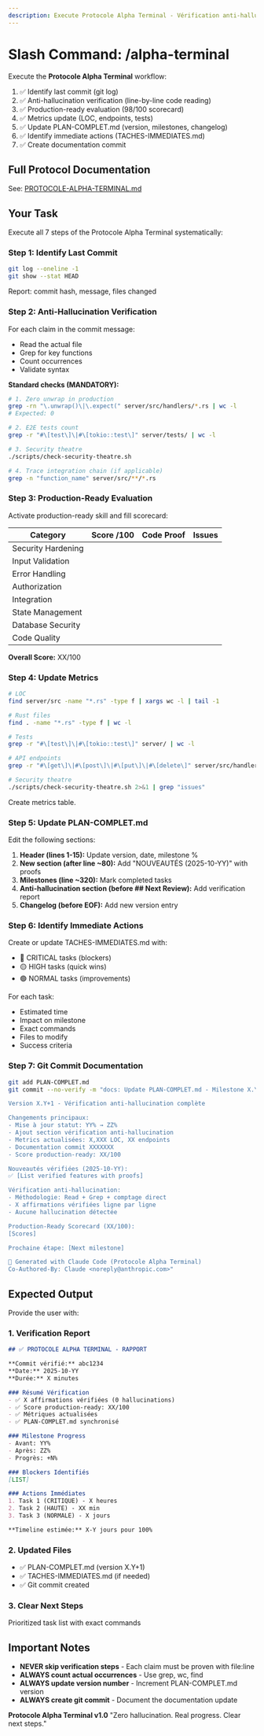 ```yaml
---
description: Execute Protocole Alpha Terminal - Vérification anti-hallucination et mise à jour PLAN-COMPLET.md après commit
---
```


# Slash Command: /alpha-terminal

Execute the **Protocole Alpha Terminal** workflow:

1. ✅ Identify last commit (git log)
2. ✅ Anti-hallucination verification (line-by-line code reading)
3. ✅ Production-ready evaluation (98/100 scorecard)
4. ✅ Metrics update (LOC, endpoints, tests)
5. ✅ Update PLAN-COMPLET.md (version, milestones, changelog)
6. ✅ Identify immediate actions (TACHES-IMMEDIATES.md)
7. ✅ Create documentation commit

## Full Protocol Documentation

See: [PROTOCOLE-ALPHA-TERMINAL.md](../../PROTOCOLE-ALPHA-TERMINAL.md)

## Your Task

Execute all 7 steps of the Protocole Alpha Terminal systematically:

### Step 1: Identify Last Commit
```bash
git log --oneline -1
git show --stat HEAD
```
Report: commit hash, message, files changed

### Step 2: Anti-Hallucination Verification
For each claim in the commit message:
- Read the actual file
- Grep for key functions
- Count occurrences
- Validate syntax

**Standard checks (MANDATORY):**
```bash
# 1. Zero unwrap in production
grep -rn "\.unwrap()\|\.expect(" server/src/handlers/*.rs | wc -l
# Expected: 0

# 2. E2E tests count
grep -r "#\[test\]\|#\[tokio::test\]" server/tests/ | wc -l

# 3. Security theatre
./scripts/check-security-theatre.sh

# 4. Trace integration chain (if applicable)
grep -n "function_name" server/src/**/*.rs
```

### Step 3: Production-Ready Evaluation
Activate production-ready skill and fill scorecard:

| Category | Score /100 | Code Proof | Issues |
|----------|------------|------------|--------|
| Security Hardening | | | |
| Input Validation | | | |
| Error Handling | | | |
| Authorization | | | |
| Integration | | | |
| State Management | | | |
| Database Security | | | |
| Code Quality | | | |

**Overall Score:** XX/100

### Step 4: Update Metrics
```bash
# LOC
find server/src -name "*.rs" -type f | xargs wc -l | tail -1

# Rust files
find . -name "*.rs" -type f | wc -l

# Tests
grep -r "#\[test\]\|#\[tokio::test\]" server/ | wc -l

# API endpoints
grep -r "#\[get\]\|#\[post\]\|#\[put\]\|#\[delete\]" server/src/handlers/ | wc -l

# Security theatre
./scripts/check-security-theatre.sh 2>&1 | grep "issues"
```

Create metrics table.

### Step 5: Update PLAN-COMPLET.md
Edit the following sections:

1. **Header (lines 1-15):** Update version, date, milestone %
2. **New section (after line ~80):** Add "NOUVEAUTÉS (2025-10-YY)" with proofs
3. **Milestones (line ~320):** Mark completed tasks
4. **Anti-hallucination section (before ## Next Review):** Add verification report
5. **Changelog (before EOF):** Add new version entry

### Step 6: Identify Immediate Actions
Create or update TACHES-IMMEDIATES.md with:
- 🔴 CRITICAL tasks (blockers)
- 🟡 HIGH tasks (quick wins)
- 🟢 NORMAL tasks (improvements)

For each task:
- Estimated time
- Impact on milestone
- Exact commands
- Files to modify
- Success criteria

### Step 7: Git Commit Documentation
```bash
git add PLAN-COMPLET.md
git commit --no-verify -m "docs: Update PLAN-COMPLET.md - Milestone X.Y → ZZ% (Protocole Alpha Terminal)

Version X.Y+1 - Vérification anti-hallucination complète

Changements principaux:
- Mise à jour statut: YY% → ZZ%
- Ajout section vérification anti-hallucination
- Metrics actualisées: X,XXX LOC, XX endpoints
- Documentation commit XXXXXXX
- Score production-ready: XX/100

Nouveautés vérifiées (2025-10-YY):
✅ [List verified features with proofs]

Vérification anti-hallucination:
- Méthodologie: Read + Grep + comptage direct
- X affirmations vérifiées ligne par ligne
- Aucune hallucination détectée

Production-Ready Scorecard (XX/100):
[Scores]

Prochaine étape: [Next milestone]

🤖 Generated with Claude Code (Protocole Alpha Terminal)
Co-Authored-By: Claude <noreply@anthropic.com>"
```

## Expected Output

Provide the user with:

### 1. Verification Report
```markdown
## ✅ PROTOCOLE ALPHA TERMINAL - RAPPORT

**Commit vérifié:** abc1234
**Date:** 2025-10-YY
**Durée:** X minutes

### Résumé Vérification
- ✅ X affirmations vérifiées (0 hallucinations)
- ✅ Score production-ready: XX/100
- ✅ Métriques actualisées
- ✅ PLAN-COMPLET.md synchronisé

### Milestone Progress
- Avant: YY%
- Après: ZZ%
- Progrès: +N%

### Blockers Identifiés
[LIST]

### Actions Immédiates
1. Task 1 (CRITIQUE) - X heures
2. Task 2 (HAUTE) - XX min
3. Task 3 (NORMALE) - X jours

**Timeline estimée:** X-Y jours pour 100%
```

### 2. Updated Files
- ✅ PLAN-COMPLET.md (version X.Y+1)
- ✅ TACHES-IMMEDIATES.md (if needed)
- ✅ Git commit created

### 3. Clear Next Steps
Prioritized task list with exact commands

## Important Notes

- **NEVER skip verification steps** - Each claim must be proven with file:line
- **ALWAYS count actual occurrences** - Use grep, wc, find
- **ALWAYS update version number** - Increment PLAN-COMPLET.md version
- **ALWAYS create git commit** - Document the documentation update

**Protocole Alpha Terminal v1.0**
"Zero hallucination. Real progress. Clear next steps."
